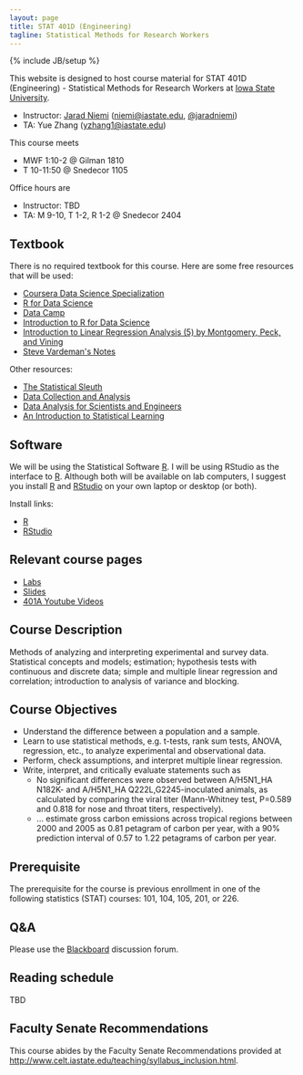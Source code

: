 ```yaml
---
layout: page
title: STAT 401D (Engineering)
tagline: Statistical Methods for Research Workers
---
```

{% include JB/setup %}

This website is designed to host course material for STAT 401D (Engineering) - 
Statistical Methods for Research Workers at 
[Iowa State University](http://www.iastate.edu).

- Instructor: [Jarad Niemi](http://jarad.me) (<niemi@iastate.edu>, [@jaradniemi](https://twitter.com/jaradniemi))
- TA: Yue Zhang (<yzhang1@iastate.edu>)

This course meets

- MWF 1:10-2 @ Gilman 1810
- T 10-11:50 @ Snedecor 1105

Office hours are

- Instructor: TBD
- TA: M 9-10, T 1-2, R 1-2 @ Snedecor 2404


## Textbook

There is no required textbook for this course. 
Here are some free resources that will be used:

- [Coursera Data Science Specialization](https://www.coursera.org/specializations/jhu-data-science)
- [R for Data Science](http://r4ds.had.co.nz/)
- [Data Camp](https://www.datacamp.com/)
- [Introduction to R for Data Science](https://www.edx.org/course/introduction-r-data-science-microsoft-dat204x-3)
- [Introduction to Linear Regression Analysis (5) by Montgomery, Peck, and Vining](http://iowa-primo.hosted.exlibrisgroup.com/01IASU:ComboPrimocentral:01IASU_ALMA51248876230002756)
- [Steve Vardeman's Notes](http://www.public.iastate.edu/~vardeman/stat401/401BNotes.pdf)


Other resources:

- [The Statistical Sleuth](http://amzn.to/2jkdmct)
- [Data Collection and Analysis](http://amzn.to/2iR692T)
- [Data Analysis for Scientists and Engineers](http://amzn.to/2j0yuUI)
- [An Introduction to Statistical Learning](http://amzn.to/2jasyWb)

## Software 

We will be using the Statistical Software [R](https://www.r-project.org/). 
I will be using RStudio as the interface to [R](https://www.r-project.org/). 
Although both will be available on lab computers, I suggest you install 
[R](https://www.r-project.org/) and [RStudio](https://www.rstudio.com/) 
on your own laptop or desktop (or both).

Install links:

- [R](https://mirror.las.iastate.edu/CRAN/)
- [RStudio](https://www.rstudio.com/products/rstudio/download/) 



## Relevant course pages

- [Labs](https://github.com/jarad/STAT401EngLab)
- [Slides](slides)
- [401A Youtube Videos](https://www.youtube.com/watch?v=lcfyx73cfCc&list=PLFHD4aOUZFp10lCLRcEA0rjiitZxzQoCB)


## Course Description

Methods of analyzing and interpreting experimental and survey data. 
Statistical concepts and models; estimation; hypothesis tests with continuous 
and discrete data; simple and multiple linear regression and correlation; 
introduction to analysis of variance and blocking. 

## Course Objectives

- Understand the difference between a population and a sample.
- Learn to use statistical methods, e.g. t-tests, rank sum tests, ANOVA, regression, etc., to analyze experimental and observational data.
- Perform, check assumptions, and interpret multiple linear regression.
- Write, interpret, and critically evaluate statements such as
  - No significant differences were observed between A/H5N1_HA N182K- and A/H5N1_HA Q222L,G2245-inoculated animals, as calculated by comparing the viral titer (Mann-Whitney test, P=0.589 and 0.818 for nose and throat titers, respectively).
  - ... estimate gross carbon emissions across tropical regions between 2000 and 2005 as 0.81 petagram of carbon per year, with a 90% prediction interval of 0.57 to 1.22 petagrams of carbon per year.

## Prerequisite

The prerequisite for the course is previous enrollment in one of the following
statistics (STAT) courses: 101, 104, 105, 201, or 226.


## Q&A

Please use the [Blackboard](http://bb.its.iastate.edu/) discussion forum. 



## Reading schedule

TBD

## Faculty Senate Recommendations

This course abides by the Faculty Senate Recommendations provided at <http://www.celt.iastate.edu/teaching/syllabus_inclusion.html>.

